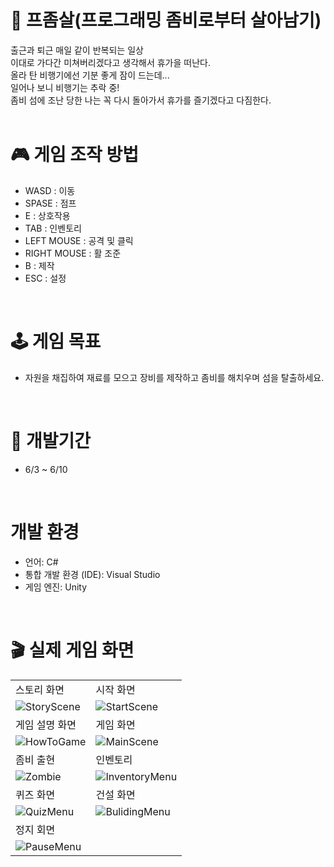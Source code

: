 # 🧟 프좀살(프로그래밍 좀비로부터 살아남기)
출근과 퇴근 매일 같이 반복되는 일상 <br>
이대로 가다간 미쳐버리겠다고 생각해서 휴가을 떠난다. <br>
올라 탄 비행기에선 기분 좋게 잠이 드는데... <br>
일어나 보니 비행기는 추락 중! <br>
좀비 섬에 조난 당한 나는 꼭 다시 돌아가서 휴가를 즐기겠다고 다짐한다. <br>
<br>

# 🎮 게임 조작 방법 <br>
- WASD : 이동 <br>
- SPASE : 점프 <br>
- E : 상호작용 <br>
- TAB : 인벤토리 <br>
- LEFT MOUSE : 공격 및 클릭 <br>
- RIGHT MOUSE : 활 조준 <br>
- B : 제작 <br>
- ESC : 설정 <br>
<br>

# 🕹 게임 목표 <br>
- 자원을 채집하여 재료를 모으고 장비를 제작하고 좀비를 해치우며 섬을 탈출하세요. <br>
<br>

# 📖 개발기간 <br>
- 6/3 ~ 6/10 <br>
<br>

# 개발 환경 <br>
- 언어: C# <br>
- 통합 개발 환경 (IDE): Visual Studio <br>
- 게임 엔진: Unity <br>
<br>

# 🎬 실제 게임 화면 <br>
|  |  |
| --- | --- |
| 스토리 화면  | 시작 화면 |
| ![StoryScene](https://github.com/Kwaksangwon93/Pzomsal/assets/167050340/de3c0b5c-cffe-4d28-9307-12b380a5db11) | ![StartScene](https://github.com/Kwaksangwon93/Pzomsal/assets/167050340/befd3a71-a0c1-48b6-a4ae-d3b125ce175b) |
| 게임 설명 화면 | 게임 화면 |
| ![HowToGame](https://github.com/Kwaksangwon93/Pzomsal/assets/167050340/ec73824b-3604-4490-97d9-73688c7afee7) | ![MainScene](https://github.com/Kwaksangwon93/Pzomsal/assets/167050340/60ab3fc3-1c98-4cde-b59e-e9588502e814) |
| 좀비 출현 | 인벤토리 |
| ![Zombie](https://github.com/Kwaksangwon93/Pzomsal/assets/167050340/736d5b75-ca76-4364-8545-400a1d96d6e6) | ![InventoryMenu](https://github.com/Kwaksangwon93/Pzomsal/assets/167050340/6db45851-ee3a-428b-8721-ee5ccea2eba9) |
| 퀴즈 화면 | 건설 화면 |
| ![QuizMenu](https://github.com/Kwaksangwon93/Pzomsal/assets/167050340/619fd1fd-90db-448b-be49-1950a93c9cf6) | ![BulidingMenu](https://github.com/Kwaksangwon93/Pzomsal/assets/167050340/008837b8-8c53-433b-b1b9-b78c38405693) |
| 정지 회면 |
| ![PauseMenu](https://github.com/Kwaksangwon93/Pzomsal/assets/167050340/e854e2e8-3684-46e1-b5fd-a02634f7a9aa) |
<br><br>
